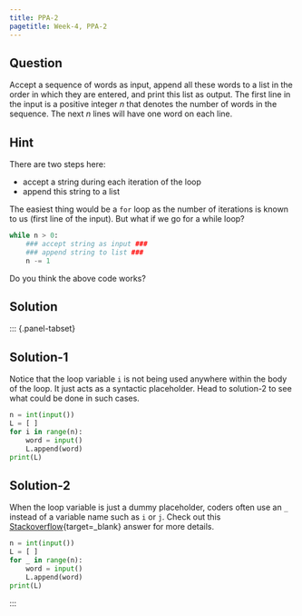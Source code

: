 ```yaml
---
title: PPA-2
pagetitle: Week-4, PPA-2
---
```


## Question

Accept a sequence of words as input, append all these words to a list in the order in which they are entered, and print this list as output. The first line in the input is a positive integer $n$ that denotes the number of words in the sequence. The next $n$ lines will have one word on each line.

## Hint

There are two steps here:

- accept a string during each iteration of the loop
- append this string to a list

The easiest thing would be a `for` loop as the number of iterations is known to us (first line of the input). But what if we go for a while loop?

```python
while n > 0:
    ### accept string as input ###
    ### append string to list ###
    n -= 1
```

Do you think the above code works?

## Solution

::: {.panel-tabset}

## Solution-1

Notice that the loop variable `i` is not being used anywhere within the body of the loop. It just acts as a syntactic placeholder. Head to solution-2 to see what could be done in such cases. 

```python
n = int(input())
L = [ ]
for i in range(n):
    word = input()
    L.append(word)
print(L)
```

## Solution-2

When the loop variable is just a dummy placeholder, coders often use an `_` instead of a variable name such as `i` or `j`. Check out this [Stackoverflow](https://stackoverflow.com/questions/5893163/what-is-the-purpose-of-the-single-underscore-variable-in-python){target=_blank} answer for more details.

```python
n = int(input())
L = [ ]
for _ in range(n):
    word = input()
    L.append(word)
print(L)
```

:::
